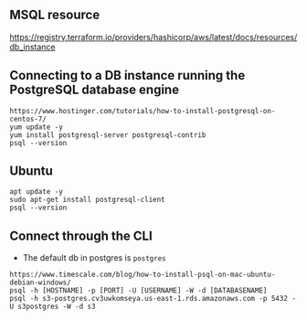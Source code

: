 ## MSQL resource
https://registry.terraform.io/providers/hashicorp/aws/latest/docs/resources/db_instance

## Connecting to a DB instance running the PostgreSQL database engine
```
https://www.hostinger.com/tutorials/how-to-install-postgresql-on-centos-7/
yum update -y
yum install postgresql-server postgresql-contrib
psql --version
```

## Ubuntu
```
apt update -y
sudo apt-get install postgresql-client
psql --version
```


## Connect through the CLI
- The default db in postgres is `postgres`
```
https://www.timescale.com/blog/how-to-install-psql-on-mac-ubuntu-debian-windows/
psql -h [HOSTNAME] -p [PORT] -U [USERNAME] -W -d [DATABASENAME]
psql -h s3-postgres.cv3uwkomseya.us-east-1.rds.amazonaws.com -p 5432 -U s3postgres -W -d s3
```